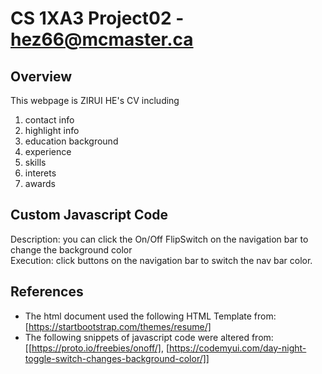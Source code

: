 # CS 1XA3 Project02 - <hez66@mcmaster.ca>

## Overview
This webpage is ZIRUI HE's CV including
1. contact info
1. highlight info
1. education background
1. experience
1. skills
1. interets
1. awards

## Custom Javascript Code
Description: you can click the On/Off FlipSwitch on the navigation bar to change the background color\
Execution: click buttons on the navigation bar to switch the nav bar color.

## References
- The html document used the following HTML Template from: [https://startbootstrap.com/themes/resume/]
- The following snippets of javascript code were altered from: [[https://proto.io/freebies/onoff/], [https://codemyui.com/day-night-toggle-switch-changes-background-color/]]
